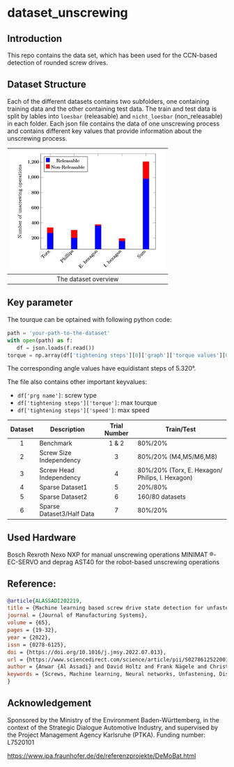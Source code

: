 # dataset_unscrewing

## Introduction

This repo contains the data set, which has been used for the CCN-based detection of rounded screw drives.


## Dataset Structure

Each of the different datasets contains two subfolders, one containing training data and the other containing test data.
The train and test data is split by lables into `loesbar` (releasable) and `nicht_loesbar` (non_releasable) in each folder. 
Each json file contains the data of one unscrewing process and contains different key values that provide information about the unscrewing process. 

|![dataset overview](canvas.jpg "The dataset overview")|
|:---:|
|The dataset overview|

## Key parameter
The tourque can be optained with following python code:

```python
path = 'your-path-to-the-dataset'
with open(path) as f:
   df = json.loads(f.read())
torque = np.array(df['tightening steps'][0]['graph']['torque values'][0:self.sequence_length])
```

The corresponding angle values have equidistant steps of 5.320°.

The file also contains other important keyvalues:
* `df['prg name']`: screw type
* `df['tightening steps']['torque']`: max tourque
* `df['tightening steps']['speed']`: max speed


|Dataset   |Description                 |Trial Number  |Train/Test       |
|:--------:|----------------------------|:------------:|-----------------|
|1         |Benchmark                   |1 & 2         |80%/20%          |
|2         |Screw Size Independency     |3             |80%/20% (M4,M5/M6,M8)|
|3         |Screw Head Independency     |4             |80%/20% (Torx, E. Hexagon/ Philips, I. Hexagon)|
|4         |Sparse Dataset1             |5             |20%/80%          |
|5         |Sparse Dataset2             |6             |160/80 datasets  |
|6         |Sparse Dataset3/Half Data   |7             |80%/20%          |

## Used Hardware
Bosch Rexroth Nexo NXP for manual unscrewing operations
MINIMAT ®-EC-SERVO and deprag AST40 for the robot-based unscrewing operations

## Reference:
```bibtex
@article{ALASSADI202219,
title = {Machine learning based screw drive state detection for unfastening screw connections},
journal = {Journal of Manufacturing Systems},
volume = {65},
pages = {19-32},
year = {2022},
issn = {0278-6125},
doi = {https://doi.org/10.1016/j.jmsy.2022.07.013},
url = {https://www.sciencedirect.com/science/article/pii/S0278612522001248},
author = {Anwar {Al Assadi} and David Holtz and Frank Nägele and Christof Nitsche and Werner Kraus and Marco F. Huber},
keywords = {Screws, Machine learning, Neural networks, Unfastening, Disassembly, Battery systems}
}
```

## Acknowledgement
Sponsored by the Ministry of the Environment Baden-Württemberg, in the context of the Strategic Dialogue Automotive Industry, and supervised by the Project Management Agency Karlsruhe (PTKA). Funding number: L7520101

https://www.ipa.fraunhofer.de/de/referenzprojekte/DeMoBat.html


